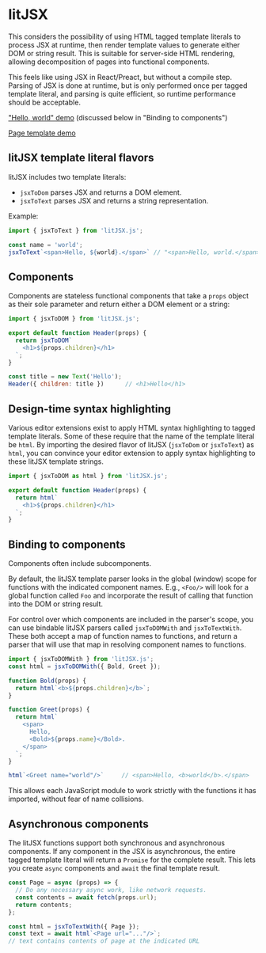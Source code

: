 # litJSX

This considers the possibility of using HTML tagged template literals to process JSX at runtime, then render template values to generate either DOM or string result. This is suitable for server-side HTML rendering, allowing decomposition of pages into functional components.

This feels like using JSX in React/Preact, but without a compile step. Parsing of JSX is done at runtime, but is only performed once per tagged template literal, and parsing is quite efficient, so runtime performance should be acceptable.

["Hello, world" demo](https://rawgit.com/ComponentKitchen/litJSX/master/index.html) (discussed below in "Binding to components")

[Page template demo](https://rawgit.com/ComponentKitchen/litJSX/master/demo/index.html)


## litJSX template literal flavors

litJSX includes two template literals:

* `jsxToDom` parses JSX and returns a DOM element.
* `jsxToText` parses JSX and returns a string representation.

Example:

```js
import { jsxToText } from 'litJSX.js';

const name = 'world';
jsxToText`<span>Hello, ${world}.</span>` // "<span>Hello, world.</span>"
```


## Components

Components are stateless functional components that take a `props` object as their sole parameter and return either a DOM element or a string:

```js
import { jsxToDOM } from 'litJSX.js';

export default function Header(props) {
  return jsxToDOM`
    <h1>${props.children}</h1>
  `;
}

const title = new Text('Hello');
Header({ children: title })      // <h1>Hello</h1> 
```


## Design-time syntax highlighting

Various editor extensions exist to apply HTML syntax highlighting to tagged template literals. Some of these require that the name of the template literal be `html`. By importing the desired flavor of litJSX (`jsxToDom` or `jsxToText`) as `html`, you can convince your editor extension to apply syntax highlighting to these litJSX template strings.

```js
import { jsxToDOM as html } from 'litJSX.js';

export default function Header(props) {
  return html`
    <h1>${props.children}</h1>
  `;
}
```


## Binding to components

Components often include subcomponents.

By default, the litJSX template parser looks in the global (window) scope for functions with the indicated component names. E.g., `<Foo/>` will look for a global function called `Foo` and incorporate the result of calling that function into the DOM or string result.

For control over which components are included in the parser's scope, you can use bindable litJSX parsers called `jsxToDOMWith` and `jsxToTextWith`. These both accept a map of function names to functions, and return a parser that will use that map in resolving component names to functions.

```js
import { jsxToDOMWith } from 'litJSX.js';
const html = jsxToDOMWith({ Bold, Greet });

function Bold(props) {
  return html`<b>${props.children}</b>`;
}

function Greet(props) {
  return html`
    <span>
      Hello,
      <Bold>${props.name}</Bold>.
    </span>
  `;
}

html`<Greet name="world"/>`     // <span>Hello, <b>world</b>.</span>
```

This allows each JavaScript module to work strictly with the functions it has imported, without fear of name collisions.


## Asynchronous components

The litJSX functions support both synchronous and asynchronous components. If any component in the JSX is asynchronous, the entire tagged template literal will return a `Promise` for the complete result. This lets you create `async` components and `await` the final template result.

```js
const Page = async (props) => {
  // Do any necessary async work, like network requests.
  const contents = await fetch(props.url);
  return contents;
};

const html = jsxToTextWith({ Page });
const text = await html`<Page url="..."/>`;
// text contains contents of page at the indicated URL
```

